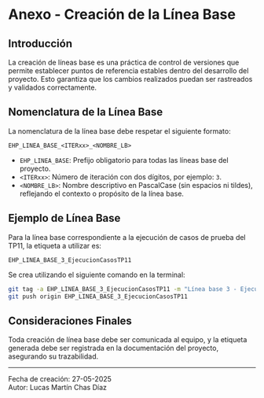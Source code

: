 
# Anexo - Creación de la Línea Base

## Introducción

La creación de líneas base es una práctica de control de versiones que permite establecer puntos de referencia estables dentro del desarrollo del proyecto. Esto garantiza que los cambios realizados puedan ser rastreados y validados correctamente.

## Nomenclatura de la Línea Base

La nomenclatura de la línea base  debe respetar el siguiente formato:

```
EHP_LINEA_BASE_<ITERxx>_<NOMBRE_LB>
```

- `EHP_LINEA_BASE`: Prefijo obligatorio para todas las líneas base del proyecto.
- `<ITERxx>`: Número de iteración con dos dígitos, por ejemplo: `3`.
- `<NOMBRE_LB>`: Nombre descriptivo en PascalCase (sin espacios ni tildes), reflejando el contexto o propósito de la línea base.

## Ejemplo de Línea Base

Para la línea base correspondiente a la ejecución de casos de prueba del TP11, la etiqueta a utilizar es:

```
EHP_LINEA_BASE_3_EjecucionCasosTP11
```

Se crea utilizando el siguiente comando en la terminal:

```bash
git tag -a EHP_LINEA_BASE_3_EjecucionCasosTP11 -m "Línea base 3 - Ejecución de Casos de Prueba TP11"
git push origin EHP_LINEA_BASE_3_EjecucionCasosTP11
```

## Consideraciones Finales

Toda creación de línea base debe ser comunicada al equipo, y la etiqueta generada debe ser registrada en la documentación del proyecto, asegurando su trazabilidad.

---

Fecha de creación: 27-05-2025  
Autor: Lucas Martín Chas Díaz

